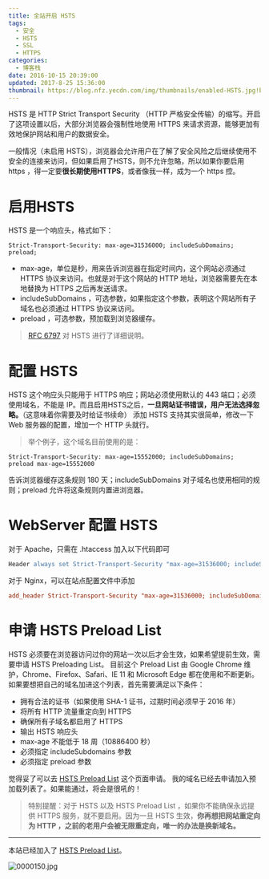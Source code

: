 ```yaml
---
title: 全站开启 HSTS
tags:
  - 安全
  - HSTS
  - SSL
  - HTTPS
categories:
  - 博客栈
date: 2016-10-15 20:39:00
updated: 2017-8-25 15:36:00
thumbnail: https://blog.nfz.yecdn.com/img/thumbnails/enabled-HSTS.jpg!blogth
---
```


HSTS 是 HTTP Strict Transport Security （HTTP 严格安全传输）的缩写。开启了这项设置以后，大部分浏览器会强制性地使用 HTTPS 来请求资源，能够更加有效地保护网站和用户的数据安全。

<!--more-->

一般情况（未启用 HSTS），浏览器会允许用户在了解了安全风险之后继续使用不安全的连接来访问，但如果启用了HSTS，则不允许忽略，所以如果你要启用 https ，得一定要**很长期使用HTTPS**，或者像我一样，成为一个 https 控。

# 启用HSTS

HSTS 是一个响应头，格式如下：

```
Strict-Transport-Security: max-age=31536000; includeSubDomains; preload;
```

- max-age，单位是秒，用来告诉浏览器在指定时间内，这个网站必须通过 HTTPS 协议来访问。也就是对于这个网站的 HTTP 地址，浏览器需要先在本地替换为 HTTPS 之后再发送请求。
- includeSubDomains ，可选参数，如果指定这个参数，表明这个网站所有子域名也必须通过 HTTPS 协议来访问。
- preload ，可选参数，预加载到浏览器缓存。

> [RFC 6797](https://tools.ietf.org/html/rfc6797) 对 HSTS 进行了详细说明。

# 配置 HSTS
HSTS 这个响应头只能用于 HTTPS 响应；网站必须使用默认的 443 端口；必须使用域名，不能是 IP。而且启用HSTS之后，**一旦网站证书错误，用户无法选择忽略。**（这意味着你需要及时给证书续命）
添加 HSTS 支持其实很简单，修改一下 Web 服务器的配置，增加一个 HTTP 头就行。
> 举个例子，这个域名目前使用的是：

```
Strict-Transport-Security: max-age=15552000; includeSubDomains; preload max-age=15552000
```

告诉浏览器缓存这条规则 180 天；includeSubDomains 对子域名也使用相同的规则；preload 允许将这条规则内置进浏览器。

# WebServer 配置 HSTS

对于 Apache，只需在 .htaccess 加入以下代码即可

```apache
Header always set Strict-Transport-Security "max-age=31536000; includeSubDomains; preload" env=HTTPS
```

对于 Nginx，可以在站点配置文件中添加

```conf
add_header Strict-Transport-Security "max-age=31536000; includeSubDomains" always;
```

# 申请 HSTS Preload List
HSTS 必须要在浏览器访问过你的网站一次以后才会生效，如果希望提前生效，需要申请 HSTS Preloading List。
目前这个 Preload List 由 Google Chrome 维护，Chrome、Firefox、Safari、IE 11 和 Microsoft Edge 都在使用和不断更新。
如果要想把自己的域名加进这个列表，首先需要满足以下条件：

- 拥有合法的证书（如果使用 SHA-1 证书，过期时间必须早于 2016 年）
- 将所有 HTTP 流量重定向到 HTTPS
- 确保所有子域名都启用了 HTTPS
- 输出 HSTS 响应头
- max-age 不能低于 18 周（10886400 秒）
- 必须指定 includeSubdomains 参数
- 必须指定 preload 参数

觉得妥了可以去 [HSTS Preload List](https://hstspreload.org) 这个页面申请。
我的域名已经去申请加入预加载列表了。如果能通过，将会是很吼的！

> 特别提醒：对于 HSTS 以及 HSTS Preload List ，如果你不能确保永远提供 HTTPS 服务，就不要启用。因为一旦 HSTS 生效，**你再想把网站重定向为 HTTP ，之前的老用户会被无限重定向，唯一的办法是换新域名。**

----

本站已经加入了 [HSTS Preload List](https://cs.chromium.org/chromium/src/net/http/transport_security_state_static.json?q=nfz.moe&sq=package:chromium&maxsize=5625974&l=24044)。

![0000150.jpg](https://i.nfz.yecdn.com/i/0000150.jpg)

